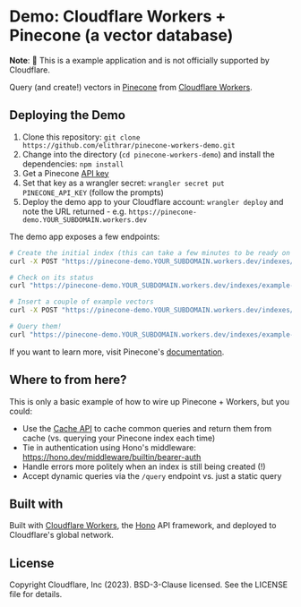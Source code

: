 # Demo: Cloudflare Workers + Pinecone (a vector database)

**Note**: 🧪 This is a example application and is not officially supported by Cloudflare.

Query (and create!) vectors in [Pinecone](https://www.pinecone.io/) from [Cloudflare Workers](https://workers.dev/).

## Deploying the Demo

1. Clone this repository: `git clone https://github.com/elithrar/pinecone-workers-demo.git`
2. Change into the directory (`cd pinecone-workers-demo`) and install the dependencies: `npm install`
3. Get a Pinecone [API key](https://docs.pinecone.io/docs/security#api-keys)
4. Set that key as a wrangler secret: `wrangler secret put PINECONE_API_KEY` (follow the prompts)
5. Deploy the demo app to your Cloudflare account: `wrangler deploy` and note the URL returned - e.g. `https://pinecone-demo.YOUR_SUBDOMAIN.workers.dev`

The demo app exposes a few endpoints:

```sh
# Create the initial index (this can take a few minutes to be ready on Pinecone's side)
curl -X POST "https://pinecone-demo.YOUR_SUBDOMAIN.workers.dev/indexes/example-index"

# Check on its status
curl "https://pinecone-demo.YOUR_SUBDOMAIN.workers.dev/indexes/example-index"

# Insert a couple of example vectors
curl -X POST "https://pinecone-demo.YOUR_SUBDOMAIN.workers.dev/indexes/example-index/upsert"

# Query them!
curl "https://pinecone-demo.YOUR_SUBDOMAIN.workers.dev/indexes/example-index/query"
```

If you want to learn more, visit Pinecone's [documentation](https://docs.pinecone.io/docs/node-client#getting-started).

## Where to from here?

This is only a basic example of how to wire up Pinecone + Workers, but you could:

* Use the [Cache API](https://developers.cloudflare.com/workers/runtime-apis/cache/) to cache common queries and return them from cache (vs. querying your Pinecone index each time)
* Tie in authentication using Hono's middleware: https://hono.dev/middleware/builtin/bearer-auth
* Handle errors more politely when an index is still being created (!)
* Accept dynamic queries via the `/query` endpoint vs. just a static query

## Built with

Built with [Cloudflare Workers](https://workers.dev), the [Hono](https://hono.dev/) API framework, and deployed to Cloudflare's global network.

## License

Copyright Cloudflare, Inc (2023). BSD-3-Clause licensed. See the LICENSE file for details.
